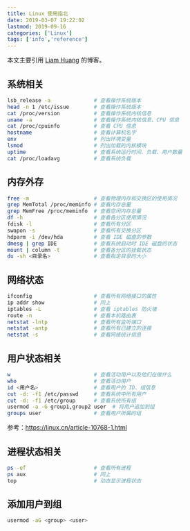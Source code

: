 ```yaml
---
title: Linux 使用指北
date: 2019-03-07 19:22:02
lastmod: 2019-09-16
categories: ['Linux']
tags: ['info','reference']
---
```


本文主要引用 [Liam Huang](https://liam.page/2016/11/06/Linux-Info-Cheatsheet/) 的博客。

## 系统相关

```bash
lsb_release -a              # 查看操作系统版本
head -n 1 /etc/issue        # 查看操作系统版本
cat /proc/version           # 查看操作系统内核信息
uname -a                    # 查看操作系统内核信息、CPU 信息
cat /proc/cpuinfo           # 查看 CPU 信息
hostname                    # 查看计算机名字
env                         # 列出环境变量
lsmod                       # 列出加载的内核模块
uptime                      # 查看系统运行时间、负载、用户数量
cat /proc/loadavg           # 查看系统负载
```

<!--more-->

## 内存外存

```bash
free -m                     # 查看物理内存和交换区的使用情况
grep MemTotal /proc/meminfo # 查看内存总量
grep MemFree /proc/meminfo  # 查看空闲内存总量
df -h                       # 查看各分区使用情况
fdisk -l                    # 查看所有分区
swapon -s                   # 查看所有交换分区
hdparm -i /dev/hda          # 查看 IDE 磁盘的参数
dmesg | grep IDE            # 查看系统启动时 IDE 磁盘的状态
mount | column -t           # 查看各分区的挂载状态
du -sh <目录名>              # 查看指定目录的大小
```

## 网络状态

```bash
ifconfig                    # 查看所有网络接口的属性
ip addr show                # 同上
iptables -L                 # 查看 iptables 防火墙
route -n                    # 查看本机路由表
netstat -lntp               # 查看所有监听端口
netstat -antp               # 查看所有已建立的连接
netstat -s                  # 查看网络统计信息
```

## 用户状态相关

```bash
w                           # 查看活动用户以及他们在做什么
who                         # 查看活动用户
id <用户名>                  # 查看用户的 ID、组信息
cut -d: -f1 /etc/passwd     # 查看系统中所有用户
cut -d: -f1 /etc/group      # 查看系统所有组
usermod -a -G group1,group2 user  # 将用户追加到组
groups user                 # 查看用户所属的组
```

参考：https://linux.cn/article-10768-1.html

## 进程状态相关

```bash
ps -ef                      # 查看所有进程
ps aux                      # 同上
top                         # 动态显示进程状态
```

## 添加用户到组

```bash
usermod -aG <group> <user>
```
